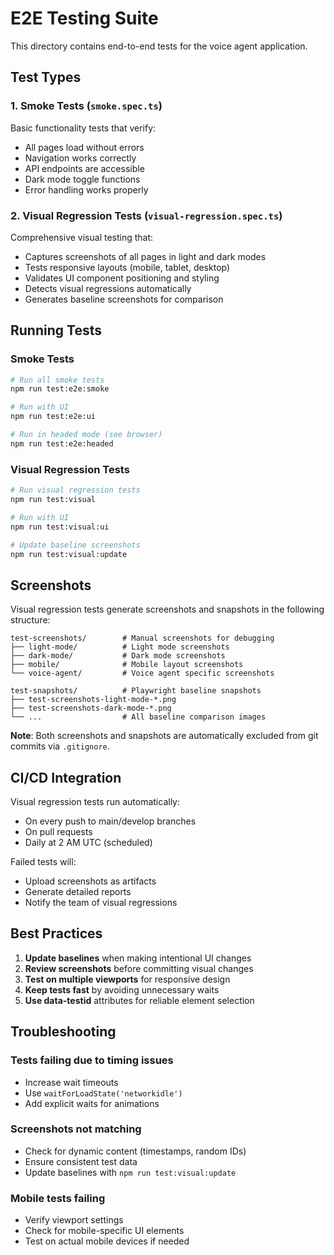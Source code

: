 # E2E Testing Suite

This directory contains end-to-end tests for the voice agent application.

## Test Types

### 1. Smoke Tests (`smoke.spec.ts`)

Basic functionality tests that verify:

- All pages load without errors
- Navigation works correctly
- API endpoints are accessible
- Dark mode toggle functions
- Error handling works properly

### 2. Visual Regression Tests (`visual-regression.spec.ts`)

Comprehensive visual testing that:

- Captures screenshots of all pages in light and dark modes
- Tests responsive layouts (mobile, tablet, desktop)
- Validates UI component positioning and styling
- Detects visual regressions automatically
- Generates baseline screenshots for comparison

## Running Tests

### Smoke Tests

```bash
# Run all smoke tests
npm run test:e2e:smoke

# Run with UI
npm run test:e2e:ui

# Run in headed mode (see browser)
npm run test:e2e:headed
```

### Visual Regression Tests

```bash
# Run visual regression tests
npm run test:visual

# Run with UI
npm run test:visual:ui

# Update baseline screenshots
npm run test:visual:update
```

## Screenshots

Visual regression tests generate screenshots and snapshots in the following structure:

```
test-screenshots/        # Manual screenshots for debugging
├── light-mode/          # Light mode screenshots
├── dark-mode/           # Dark mode screenshots
├── mobile/              # Mobile layout screenshots
└── voice-agent/         # Voice agent specific screenshots

test-snapshots/          # Playwright baseline snapshots
├── test-screenshots-light-mode-*.png
├── test-screenshots-dark-mode-*.png
└── ...                  # All baseline comparison images
```

**Note**: Both screenshots and snapshots are automatically excluded from git commits via `.gitignore`.

## CI/CD Integration

Visual regression tests run automatically:

- On every push to main/develop branches
- On pull requests
- Daily at 2 AM UTC (scheduled)

Failed tests will:

- Upload screenshots as artifacts
- Generate detailed reports
- Notify the team of visual regressions

## Best Practices

1. **Update baselines** when making intentional UI changes
2. **Review screenshots** before committing visual changes
3. **Test on multiple viewports** for responsive design
4. **Keep tests fast** by avoiding unnecessary waits
5. **Use data-testid** attributes for reliable element selection

## Troubleshooting

### Tests failing due to timing issues

- Increase wait timeouts
- Use `waitForLoadState('networkidle')`
- Add explicit waits for animations

### Screenshots not matching

- Check for dynamic content (timestamps, random IDs)
- Ensure consistent test data
- Update baselines with `npm run test:visual:update`

### Mobile tests failing

- Verify viewport settings
- Check for mobile-specific UI elements
- Test on actual mobile devices if needed
